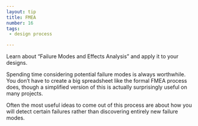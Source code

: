 ```yaml
---
layout: tip
title: FMEA
number: 16
tags:
 - design process

---
```


Learn about “Failure Modes and Effects Analysis” and apply it to your designs.

Spending time considering potential failure modes is always worthwhile. You don’t have to create a big spreadsheet like the formal FMEA process does, though a simplified version of this is actually surprisingly useful on many projects.

Often the most useful ideas to come out of this process are about how you will detect certain failures rather than discovering entirely new failure modes.
